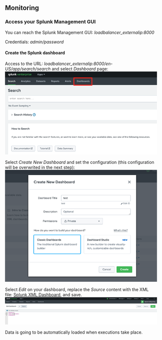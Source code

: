 ## Monitoring

### Access your Splunk Management GUI
You can reach the Splunk Management GUI: *loadbalancer_externalip:8000*

Credentials: *admin/password*

#### Create the Splunk dashboard
Access to the URL: *loadbalancer_externalip:8000/en-US/app/search/search* and select *Dashboard* page:
![](https://github.com/oracle-quickstart/oci-monte-carlo-simulations-FSI/blob/main/images/splunk_dashboards.png)

Select *Create New Dashboard* and set the configuration (this configuration will be overwrited in the next step):
![](https://github.com/oracle-quickstart/oci-monte-carlo-simulations-FSI/blob/main/images/splunk_createdashboard.png)

Select *Edit* on your dashboard, replace the *Source* content with the XML file: [Splunk XML Dashboard](splunk/FSI_dashboard.xml), and save.
![](https://github.com/oracle-quickstart/oci-monte-carlo-simulations-FSI/blob/main/images/splunk_replaceXML.png)

Data is going to be automatically loaded when executions take place.
